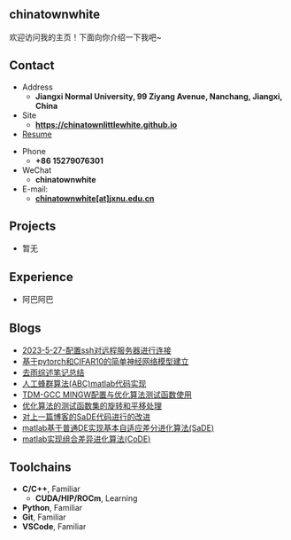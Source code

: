 ## chinatownwhite

欢迎访问我的主页！下面向你介绍一下我吧\~

<!-- .slide -->

## Contact

- Address
  - **Jiangxi Normal University, 99 Ziyang Avenue, Nanchang, Jiangxi, China**
- Site
  - **<https://chinatownlittlewhite.github.io>**
- [Resume]()

<!-- .slide vertical=true -->

- Phone
  - **+86 15279076301**
- WeChat
  - **chinatownwhite**
- E-mail:
  - **[chinatownwhite[at]jxnu.edu.cn](mailto:chinatownwhite@jxnu.edu.cn)**

<!-- .slide -->

## Projects

<!-- .slide vertical=true -->
 - 暂无
<!-- .slide -->

## Experience

 - 阿巴阿巴

<!-- .slide -->

## Blogs
- [2023-5-27-配置ssh对远程服务器进行连接](https://chinatownlittlewhite.github.io/2023/05/27/%E9%85%8D%E7%BD%AEssh%E5%AF%B9%E8%BF%9C%E7%A8%8B%E6%9C%8D%E5%8A%A1%E5%99%A8%E8%BF%9B%E8%A1%8C%E8%BF%9E%E6%8E%A5/)
- [基于pytorch和CIFAR10的简单神经网络模型建立](https://chinatownlittlewhite.github.io/2023/04/22/%E5%9F%BA%E4%BA%8Epytorch%E5%92%8CCIFAR10%E7%9A%84%E7%AE%80%E5%8D%95%E7%A5%9E%E7%BB%8F%E7%BD%91%E7%BB%9C%E6%A8%A1%E5%9E%8B%E5%BB%BA%E7%AB%8B/)
- [去雨综述笔记总结](https://chinatownlittlewhite.github.io/2023/04/22/%E5%8E%BB%E9%9B%A8%E7%BB%BC%E8%BF%B0%E7%AC%94%E8%AE%B0%E6%80%BB%E7%BB%93/)
- [人工蜂群算法(ABC)matlab代码实现](https://chinatownlittlewhite.github.io/2023/04/11/%E4%BA%BA%E5%B7%A5%E8%9C%82%E7%BE%A4%E7%AE%97%E6%B3%95(ABC)matlab%E4%BB%A3%E7%A0%81%E5%AE%9E%E7%8E%B0/)
- [TDM-GCC MINGW配置与优化算法测试函数使用](https://chinatownlittlewhite.github.io/2023/03/31/TDM-GCC-MINGW%E9%85%8D%E7%BD%AE%E4%B8%8E%E4%BC%98%E5%8C%96%E7%AE%97%E6%B3%95%E6%B5%8B%E8%AF%95%E5%87%BD%E6%95%B0%E4%BD%BF%E7%94%A8/)
- [优化算法的测试函数集的旋转和平移处理](https://chinatownlittlewhite.github.io/2023/03/28/%E4%BC%98%E5%8C%96%E7%AE%97%E6%B3%95%E7%9A%84%E6%B5%8B%E8%AF%95%E5%87%BD%E6%95%B0%E9%9B%86%E7%9A%84%E6%97%8B%E8%BD%AC%E5%92%8C%E5%B9%B3%E7%A7%BB%E5%A4%84%E7%90%86/)
- [对上一篇博客的SaDE代码进行的改进](https://chinatownlittlewhite.github.io/2023/03/28/%E5%AF%B9%E4%B8%8A%E4%B8%80%E7%AF%87%E5%8D%9A%E5%AE%A2%E7%9A%84SaDE%E4%BB%A3%E7%A0%81%E8%BF%9B%E8%A1%8C%E7%9A%84%E6%94%B9%E8%BF%9B/)
- [matlab基于普通DE实现基本自适应差分进化算法(SaDE)](https://chinatownlittlewhite.github.io/2023/03/28/matlab%E5%9F%BA%E4%BA%8E%E6%99%AE%E9%80%9ADE%E5%AE%9E%E7%8E%B0%E5%9F%BA%E6%9C%AC%E8%87%AA%E9%80%82%E5%BA%94%E5%B7%AE%E5%88%86%E8%BF%9B%E5%8C%96%E7%AE%97%E6%B3%95(SaDE)/)
- [matlab实现组合差异进化算法(CoDE)](https://chinatownlittlewhite.github.io/2023/03/12/matlab%E5%AE%9E%E7%8E%B0%E7%BB%84%E5%90%88%E5%B7%AE%E5%BC%82%E8%BF%9B%E5%8C%96%E7%AE%97%E6%B3%95(CoDE)(%E5%9F%BA%E7%A1%80%E7%AE%80%E5%8C%96%E7%89%88)/)

<!-- .slide vertical=true -->

## Toolchains

<!-- .slide vertical=true -->

- **C/C++**, Familiar
  - **CUDA/HIP/ROCm**, Learning
- **Python**, Familiar
- **Git**, Familiar
- **VSCode**, Familiar
